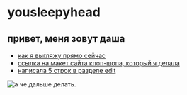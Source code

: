 # yousleepyhead
## привет, меня зовут даша

- [как я выгляжу прямо сейчас](https://ru.pinterest.com/pin/836754805795653464/)
- [ссылка на макет сайта кпоп-шопа, который я делала](https://www.figma.com/file/eZSf349DseLrKpo6StPirj/%D1%81%D0%B0%D0%B9%D1%82?type=design&node-id=0%3A1&mode=dev&t=5PQ6Gcyc2xNgDtCa-1)
- [написала 5 строк в разделе edit](https://ru.pinterest.com/pin/351912464993739/)

![а че дальше делать.](https://i.pinimg.com/736x/30/79/29/307929c14eb68cd529e446dcfbec50bc.jpg)


